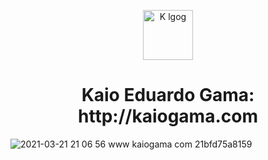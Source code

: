 
<p align="center">
  <a href="https://www.kaiogama.com">
    <img alt="K lgog" src="https://images.vexels.com/media/users/3/184147/isolated/preview/ba53c426e3c54ff004f79e7b2b698530-letra-3d-colorida-k-by-vexels.png" width="80" />
  </a>
</p> 
<h1 align="center"> Kaio Eduardo Gama: http://kaiogama.com
</h1>



 ![2021-03-21 21 06 56 www kaiogama com 21bfd75a8159](https://user-images.githubusercontent.com/15802576/111928229-6552a600-8a89-11eb-9a46-ea199a8e48a3.png)
